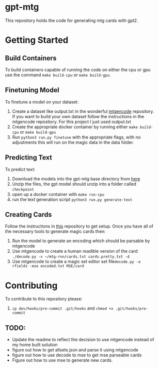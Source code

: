 # gpt-mtg
This repository holds the code for generating mtg cards with gpt2.

# Getting Started

## Build Containers
To build containers capable of running the code on either the cpu or gpu use the command `make build-cpu` or
`make build-gpu`.

## Finetuning Model
To finetune a model on your dataset:
1. Create a dataset like output.txt in the wonderful <a href="https://github.com/billzorn/mtgencode">mtgencode<a> repository.  If you want to build your own dataset follow the instructions in the mtgencode repostiory.  For this project I just used output.txt
2. Create the appropriate docker container by running either `make build-cpu` or `make build-gpu`
3. Run `python3 run.py finetune` with the appropriate flags, with no adjustments this will run on the magic data in the data folder.

## Predicting Text
To predict text:
1. Download the models into the gpt-mtg base directory from <a href=https://drive.google.com/drive/u/1/folders/1_02y82VOEvR5OZ3e-s81swQwlJxN9rT8>here</a>
2. Unzip the files, the gpt model should unzip into a folder called `checkpoint`
3. open up a docker container with `make run-cpu`
4. run the text generation script `python3 run.py generate-text`

## Creating Cards
Follow the instructions in <a href="https://github.com/minimaxir/mtg-card-creator-api">this</a> repository to get setup.
Once you have all of the necessary tools to generate magic cards then:
1. Run the model to generate an encoding which should be parsable by mtgencode
2. Use mtgencode to create a human readible version of the card `./decode.py -v ~/mtg-rnn/cards.txt cards.pretty.txt -d`
3. Use mtgencode to create a magic set editor set file`decode.py -e rfields -mse encoded.txt MSE/card`

# Contributing
To contribute to this repository please:
1. `cp dev/hooks/pre-commit .git/hooks` and `chmod +x .git/hooks/pre-commit`



## TODO:
- Update the readme to reflect the decision to use mtgencode instead of my home built solution
- figure out how to get allsets.json and parse it using mtgencode
- figure out how to use decode to mse to get mse parseable cards
- Figure out how to use mse to generate new cards.

